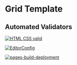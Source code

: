 # Grid Template

## Automated Validators

[![HTML CSS valid](https://github.com/OlgaStam/grid-tempale/actions/workflows/HTML5Validator.yml/badge.svg)](https://github.com/OlgaStam/grid-tempale/actions/workflows/HTML5Validator.yml)

[![EditorConfig](https://github.com/OlgaStam/grid-tempale/actions/workflows/EditorConfig.yml/badge.svg)](https://github.com/OlgaStam/grid-tempale/actions/workflows/EditorConfig.yml)

[![pages-build-deployment](https://github.com/OlgaStam/grid-tempale/actions/workflows/pages/pages-build-deployment/badge.svg?branch=main)](https://github.com/OlgaStam/grid-tempale/actions/workflows/pages/pages-build-deployment)
<!-- [![HTML CSS valid](https://github.com/grantova/grid-template/actions/workflows/HTML5Validator.yml/badge.svg)](https://github.com/grantova/grid-template/actions/workflows/HTML5Validator.yml)

[![Editor Config](https://github.com/grantova/grid-template/actions/workflows/EditorConfig.yml/badge.svg)](https://github.com/grantova/grid-template/actions/workflows/EditorConfig.yml)

